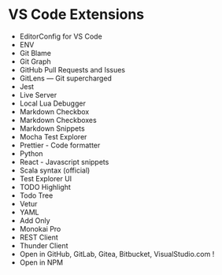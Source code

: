 # VS Code Extensions

- EditorConfig for VS Code
- ENV
- Git Blame
- Git Graph
- GitHub Pull Requests and Issues
- GitLens — Git supercharged
- Jest
- Live Server
- Local Lua Debugger
- Markdown Checkbox
- Markdown Checkboxes
- Markdown Snippets
- Mocha Test Explorer
- Prettier - Code formatter
- Python
- React - Javascript snippets
- Scala syntax (official)
- Test Explorer UI
- TODO Highlight
- Todo Tree
- Vetur
- YAML
- Add Only
- Monokai Pro
- REST Client
- Thunder Client
- Open in GitHub, GitLab, Gitea, Bitbucket, VisualStudio.com !
- Open in NPM
